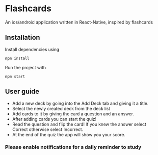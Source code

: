 # Flashcards

An ios/android application written in React-Native, inspired by flashcards

## Installation

Install dependencies using

```
npm install
```

Run the project with

```
npm start
```

## User guide

* Add a new deck by going into the Add Deck tab and giving it a title.
* Select the newly created deck from the deck list
* Add cards to it by giving the card a question and an answer.
* After adding cards you can start the quiz!
* Read the question and flip the card! If you knew the answer select Correct otherwise select Incorrect.
* At the end of the quiz the app will show you your score.

### Please enable notifications for a daily reminder to study
